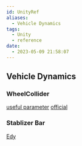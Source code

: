 ```yaml
---
id: UnityRef
aliases:
  - Vehicle Dynamics
tags:
  - Unity
  - reference
date:
  - 2023-05-09 21:58:07
---
```


## Vehicle Dynamics
### WheelCollider
[useful parameter](https://answers.unity.com/questions/1228216/unity-5-good-parameters-for-vehicle.html)
[official](https://docs.unity3d.com/Manual/class-WheelCollider.html)
### Stablizer Bar
[Edy](https://forum.unity.com/threads/how-to-make-a-physically-real-stable-car-with-wheelcolliders.50643/)

